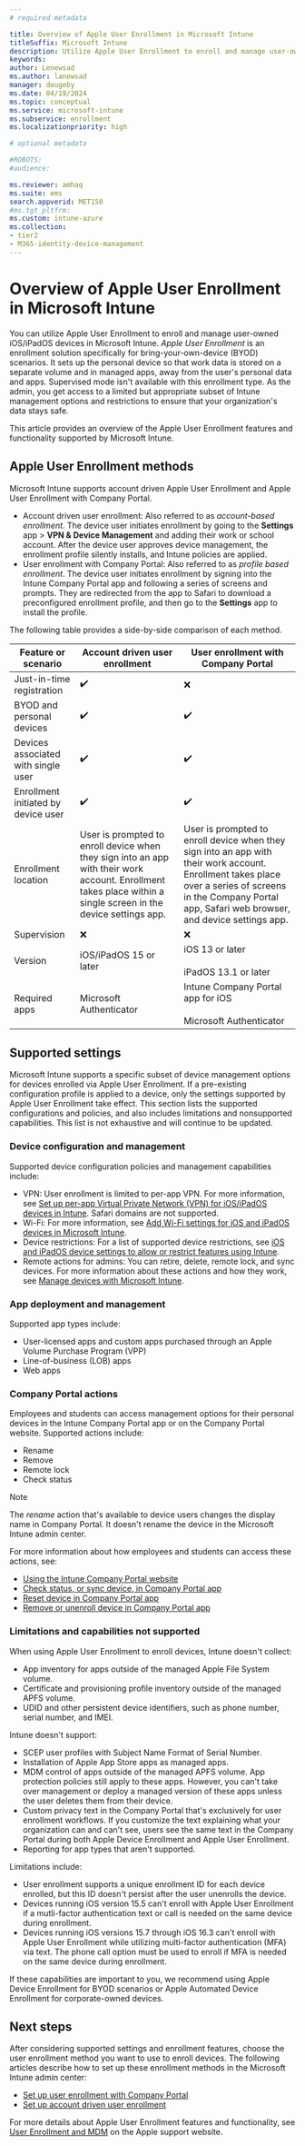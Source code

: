 ```yaml
---
# required metadata

title: Overview of Apple User Enrollment in Microsoft Intune
titleSuffix: Microsoft Intune
description: Utilize Apple User Enrollment to enroll and manage user-owned iOS/iPadOS devices in Microsoft Intune.
keywords:
author: Lenewsad
ms.author: lanewsad
manager: dougeby
ms.date: 04/19/2024
ms.topic: conceptual
ms.service: microsoft-intune
ms.subservice: enrollment
ms.localizationpriority: high

# optional metadata

#ROBOTS:
#audience:

ms.reviewer: amhaq
ms.suite: ems
search.appverid: MET150
#ms.tgt_pltfrm:
ms.custom: intune-azure
ms.collection:
- tier2
- M365-identity-device-management
---
```


# Overview of Apple User Enrollment in Microsoft Intune 

You can utilize Apple User Enrollment to enroll and manage user-owned iOS/iPadOS devices in Microsoft Intune. *Apple User Enrollment* is an enrollment solution specifically for bring-your-own-device (BYOD) scenarios. It sets up the personal device so that work data is stored on a separate volume and in managed apps, away from the user's personal data and apps. Supervised mode isn't available with this enrollment type. As the admin, you get access to a limited but appropriate subset of Intune management options and restrictions to ensure that your organization's data stays safe.  

This article provides an overview of the Apple User Enrollment features and functionality supported by Microsoft Intune. 

## Apple User Enrollment methods    
Microsoft Intune supports account driven Apple User Enrollment and Apple User Enrollment with Company Portal.   

* Account driven user enrollment: Also referred to as *account-based enrollment*. The device user initiates enrollment by going to the **Settings** app > **VPN & Device Management** and adding their work or school account. After the device user approves device management, the enrollment profile silently installs, and Intune policies are applied.      
* User enrollment with Company Portal: Also referred to as *profile based enrollment*. The device user initiates enrollment by signing into the Intune Company Portal app and following a series of screens and prompts. They are redirected from the app to Safari to download a preconfigured enrollment profile, and then go to the **Settings** app to install the profile.   

The following table provides a side-by-side comparison of each method.   

| Feature or scenario | Account driven user enrollment | User enrollment with Company Portal|
| --- | --- | --- | 
| Just-in-time registration | ✔️ |❌ |
| BYOD and personal devices | ✔️ |✔️ |
| Devices associated with single user | ✔️ |✔️| 
| Enrollment initiated by device user | ✔️ |✔️|
| Enrollment location | User is prompted to enroll device when they sign into an app with their work account. Enrollment takes place within a single screen in the device settings app. |User is prompted to enroll device when they sign into an app with their work account. Enrollment takes place over a series of screens in the Company Portal app, Safari web browser, and device settings app.|
| Supervision|❌|❌| 
| Version | iOS/iPadOS 15 or later |iOS 13 or later <br/><br/> iPadOS 13.1 or later |
| Required apps | Microsoft Authenticator |Intune Company Portal app for iOS <br> </br> Microsoft Authenticator |  

## Supported settings 

Microsoft Intune supports a specific subset of device management options for devices enrolled via Apple User Enrollment. If a pre-existing configuration profile is applied to a device, only the settings supported by Apple User Enrollment take effect. This section lists the supported configurations and policies, and also includes limitations and nonsupported capabilities. This list is not exhaustive and will continue to be updated.   

### Device configuration and management 
Supported device configuration policies and management capabilities include: 

- VPN: User enrollment is limited to per-app VPN. For more information, see [Set up per-app Virtual Private Network (VPN) for iOS/iPadOS devices in Intune](../configuration/vpn-setting-configure-per-app.md). Safari domains are not supported. 
- Wi-Fi: For more information, see [Add Wi-Fi settings for iOS and iPadOS devices in Microsoft Intune](../configuration/wi-fi-settings-ios.md).
- Device restrictions: For a list of supported device restrictions, see [iOS and iPadOS device settings to allow or restrict features using Intune](../configuration/device-restrictions-ios.md). 
- Remote actions for admins: You can retire, delete, remote lock, and sync devices. For more information about these actions and how they work, see [Manage devices with Microsoft Intune](../remote-actions/device-management.md).  

### App deployment and management    
Supported app types include:   
- User-licensed apps and custom apps purchased through an Apple Volume Purchase Program (VPP) 
- Line-of-business (LOB) apps  
- Web apps  

### Company Portal actions   
Employees and students can access management options for their personal devices in the Intune Company Portal app or on the Company Portal website. Supported actions include:  
- Rename   
- Remove  
- Remote lock  
- Check status  

>[!NOTE]
> The *rename* action that's available to device users changes the display name in Company Portal. It doesn't rename the device in the Microsoft Intune admin center.  

For more information about how employees and students can access these actions, see:

* [Using the Intune Company Portal website](../user-help/using-the-intune-company-portal-website.md) 
* [Check status, or sync device, in Company Portal app](../user-help/sync-your-device-manually-ios.md)
* [Reset device in Company Portal app](../user-help/effects-of-device-reset-company-portal-ios.md)  
* [Remove or unenroll device in Company Portal app](../user-help/unenroll-your-device-from-intune-ios.md)

### Limitations and capabilities not supported    

When using Apple User Enrollment to enroll devices, Intune doesn't collect:  
  - App inventory for apps outside of the managed Apple File System volume.  
  - Certificate and provisioning profile inventory outside of the managed APFS volume.  
  - UDID and other persistent device identifiers, such as phone number, serial number, and IMEI.  

Intune doesn't support:  
  - SCEP user profiles with Subject Name Format of Serial Number.  
  - Installation of Apple App Store apps as managed apps.  
  - MDM control of apps outside of the managed APFS volume. App protection policies still apply to these apps. However, you can't take over management or deploy a managed version of these apps unless the user deletes them from their device.  
  - Custom privacy text in the Company Portal that's exclusively for user enrollment workflows. If you customize the text explaining what your organization can and can't see, users see the same text in the Company Portal during both Apple Device Enrollment and Apple User Enrollment. 
  - Reporting for app types that aren't supported.   

Limitations include: 
- User enrollment supports a unique enrollment ID for each device enrolled, but this ID doesn't persist after the user unenrolls the device.  
- Devices running iOS version 15.5 can't enroll with Apple User Enrollment if a mutli-factor authentication text or call is needed on the same device during enrollment.  
- Devices running iOS versions 15.7 through iOS 16.3 can't enroll with Apple User Enrollment while utilizing multi-factor authentication (MFA) via text. The phone call option must be used to enroll if MFA is needed on the same device during enrollment.  

If these capabilities are important to you, we recommend using Apple Device Enrollment for BYOD scenarios or Apple Automated Device Enrollment for corporate-owned devices.  

## Next steps  

After considering supported settings and enrollment features, choose the user enrollment method you want to use to enroll devices. The following articles describe how to set up these enrollment methods in the Microsoft Intune admin center:    

* [Set up user enrollment with Company Portal](apple-user-enrollment-with-company-portal.md)   
* [Set up account driven user enrollment](apple-account-driven-user-enrollment.md)   

For more details about Apple User Enrollment features and functionality, see [User Enrollment and MDM](https://support.apple.com/guide/deployment/dep23db2037d/web) on the Apple support website.  
